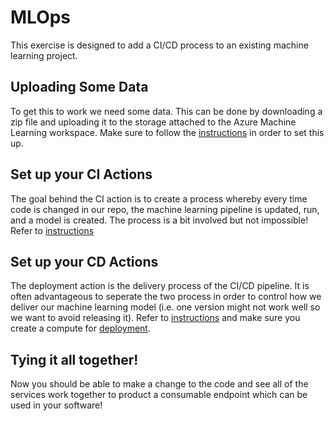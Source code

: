 # MLOps
This exercise is designed to add a CI/CD process to an existing machine learning project. 

## Uploading Some Data
To get this to work we need some data. This can be done by downloading a zip file and uploading it to the storage attached to the Azure Machine Learning workspace. Make sure to follow the [instructions](docs/datastore.md) in order to set this up. 

## Set up your CI Actions
The goal behind the CI action is to create a process whereby every time code is changed in our repo, the machine learning pipeline is updated, run, and a model is created. The process is a bit involved but not impossible! Refer to [instructions](docs/build.md) 

## Set up your CD Actions
The deployment action is the delivery process of the CI/CD pipeline. It is often advantageous to seperate the two process in order to control how we deliver our machine learning model (i.e. one version might not work well so we want to avoid releasing it). Refer to [instructions](docs/release.md) and make sure you create a compute for [deployment](https://docs.microsoft.com/en-us/azure/machine-learning/how-to-deploy-and-where#prepare-to-deploy). 

## Tying it all together!
Now you should be able to make a change to the code and see all of the services work together to product a consumable endpoint which can be used in your software!
